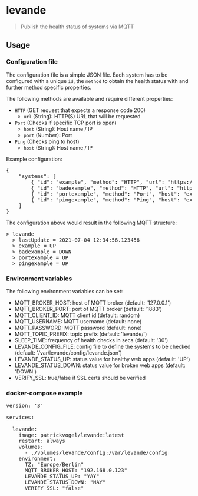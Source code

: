 # levande
> Publish the health status of systems via MQTT

## Usage

### Configuration file

The configuration file is a simple JSON file. Each system has to be configured with a unique `id`, the `method` to obtain the health status with and further method specific properties. 

The following methods are available and require different properties:
- `HTTP` (GET request that expects a response code 200)
  - `url` (String): HTTP(S) URL that will be requested
- `Port` (Checks if specific TCP port is open)
  - `host` (String): Host name / IP
  - `port` (Number): Port
- `Ping` (Checks ping to host)
  - `host` (String): Host name / IP

Example configuration:
<pre>
{ 
    "systems": [ 
        { "id": "example", "method": "HTTP", "url": "https://example.org" },
        { "id": "badexample", "method": "HTTP", "url": "http://brokenwebsite.example.org" },
        { "id": "portexample", "method": "Port", "host": "example.org", "port": 80 },
        { "id": "pingexample", "method": "Ping", "host": "example.org" }
    ] 
}
</pre>
The configuration above would result in the following MQTT structure:
<pre>
> levande
  > lastUpdate = 2021-07-04 12:34:56.123456
  > example = UP
  > badexample = DOWN  
  > portexample = UP
  > pingexample = UP
</pre>

### Environment variables

The following environment variables can be set:
- MQTT_BROKER_HOST: host of MQTT broker (default: '127.0.0.1')
- MQTT_BROKER_PORT: port of MQTT broker (default: '1883')
- MQTT_CLIENT_ID: MQTT client id (default: random)
- MQTT_USERNAME: MQTT username (default: none)
- MQTT_PASSWORD: MQTT password (default: none)
- MQTT_TOPIC_PREFIX: topic prefix (default: 'levande/')
- SLEEP_TIME: frequency of health checks in secs (default: '30')
- LEVANDE_CONFIG_FILE: config file to define the systems to be checked (default: '/var/levande/config/levande.json')
- LEVANDE_STATUS_UP: status value for healthy web apps (default: 'UP')
- LEVANDE_STATUS_DOWN: status value for broken web apps (default: 'DOWN')
- VERIFY_SSL: true/false if SSL certs should be verified

### docker-compose example

<pre>
version: '3'

services:
  
  levande:
    image: patrickvogel/levande:latest
    restart: always
    volumes:
      - ./volumes/levande/config:/var/levande/config
    environment:
      TZ: "Europe/Berlin"
      MQTT_BROKER_HOST: "192.168.0.123"
      LEVANDE_STATUS_UP: "YAY"
      LEVANDE_STATUS_DOWN: "NAY"
      VERIFY_SSL: "false"
</pre>
